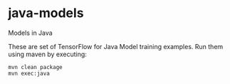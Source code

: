 # java-models
Models in Java

These are set of TensorFlow for Java Model training examples. Run them using maven by executing:

```
mvn clean package
mvn exec:java
```
